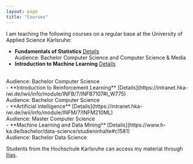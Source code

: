 ```yaml
---
layout: page
title: "Courses"
---
```

I am teaching the following courses on a regular base at the University of Applied Science Karlsruhe:

- **Fundamentals of Statistics** [Details](https://intranet.hka-iwi.de/iwii/info/module/INFB/7/INFB2507#INFB2517.b)<br>
Audience: Bachelor Computer Science and Computer Science & Media <br>
- **Introduction to Machine Learning** [Details](https://intranet.hka-iwi.de/iwii/info/module/INFB/7/INFB3307)
<br>
Audience: Bachelor Computer Science<br>
- **Introduction to Reinforcement Learning**
[Details](https://intranet.hka-iwi.de/iwii/info/module/INFB/7/INFB7107#I_W775)
<br>
Audience: Bachelor Computer Science <br>
- **Artificial Intelligence** [Details](https://intranet.hka-iwi.de/iwii/info/module/INFM/7/INFM210ML)
<br>
Audience: Master Computer Science<br>
- **Machine Learning and Data Mining** [Details](https://www.h-ka.de/bachelor/data-science/studieninhalte#c1581)
<br>
Audience: Bachelor Data Science<br>


Students from the Hochschule Karlsruhe can access my material through [Ilias](https://ilias.h-ka.de/goto.php?target=cat_452250&client_id=HSKA).